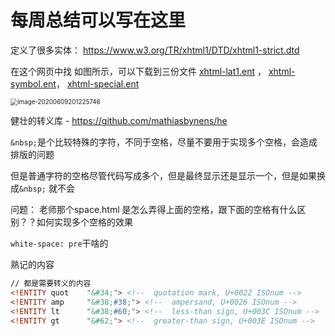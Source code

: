 # 每周总结可以写在这里

定义了很多实体： https://www.w3.org/TR/xhtml1/DTD/xhtml1-strict.dtd

在这个网页中找 如图所示，可以下载到三份文件 [xhtml-lat1.ent](https://www.w3.org/TR/xhtml1/DTD/xhtml-lat1.ent) ， [xhtml-symbol.ent](https://www.w3.org/TR/xhtml1/DTD/xhtml-symbol.ent)， [xhtml-special.ent](https://www.w3.org/TR/xhtml1/DTD/xhtml-special.ent)

<img src="/Users/mpy/Library/Application Support/typora-user-images/image-20200609201225746.png" alt="image-20200609201225746" style="zoom:70%;" />

健壮的转义库 - https://github.com/mathiasbynens/he

`&nbsp;`是个比较特殊的字符，不同于空格，尽量不要用于实现多个空格，会造成排版的问题

但是普通字符的空格尽管代码写成多个，但是最终显示还是显示一个，但是如果换成`&nbsp;`&nbsp;就不会

问题： 老师那个space.html 是怎么弄得上面的空格，跟下面的空格有什么区别？？如何实现多个空格的效果

`white-space: pre`干啥的

熟记的内容

```html
// 都是需要转义的内容
<!ENTITY quot    "&#34;"> <!--  quotation mark, U+0022 ISOnum -->
<!ENTITY amp     "&#38;#38;"> <!--  ampersand, U+0026 ISOnum -->
<!ENTITY lt      "&#38;#60;"> <!--  less-than sign, U+003C ISOnum -->
<!ENTITY gt      "&#62;"> <!--  greater-than sign, U+003E ISOnum -->
```

